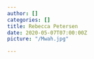 ```yaml
---
author: []
categories: []
title: Rebecca Petersen
date: 2020-05-07T07:00:00Z
picture: "/Mwah.jpg"

---
```

